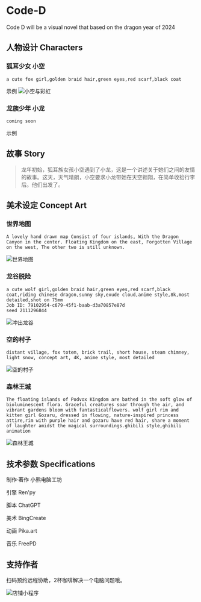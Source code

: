 # Code-D

Code D will be  a visual novel that based on the dragon year of 2024

## 人物设计 Characters 

### 狐耳少女 小空

```prompt
a cute fox girl,golden braid hair,green eyes,red scarf,black coat
```

示例
![小空与彩虹](/assets/小空彩红.jpg)

### 龙族少年 小龙

```prompt
coming soon
```

示例

## 故事 Story

>龙年初始，狐耳族女孩小空遇到了小龙，这是一个讲述关于她们之间的友情的故事。这天，天气晴朗，小空要求小龙带她在天空翱翔，在简单收拾行李后。他们出发了。


## 美术设定 Concept Art

### 世界地图

```bing
A lovely hand drawn map Consist of four islands, With the Dragon Canyon in the center. Floating Kingdom on the east, Forgotten Village on the west, The other two is still unknown.
```

![世界地图](/assets/世界地图.png)

### 龙谷脱险

```midjourney
a cute wolf girl,golden braid hair,green eyes,red scarf,black coat,riding chinese dragon,sunny sky,exude cloud,anime style,8k,most detailed,shot on 75mm
Job ID: 79102954-c679-45f1-baab-d3a70857e87d
seed 2111296844
```
![冲出龙谷](/assets/riding.webp)

### 空的村子

```bing
distant village, fox totem, brick trail, short house, steam chimney, light snow, concept art, 4K, anime style, most detailed
```

![空的村子](/assets/konsvillage.jpg)


### 森林王城

```bing
The floating islands of Podvox Kingdom are bathed in the soft glow of bioluminescent flora. Graceful creatures soar through the air, and vibrant gardens bloom with fantasticalflowers. wolf girl rim and kitten girl Gozaru, dressed in flowing, nature-inspired princess attire,rim with purple hair and gozaru have red hair, share a moment of laughter amidst the magical surroundings.ghibili style,ghibili animation
```

![森林王城](/assets/forestkindom.jfif)

###  

## 技术参数 Specifications

制作·著作 小熊电脑工坊

引擎 Ren'py

脚本 ChatGPT

美术 BingCreate

动画 Pika.art

音乐 FreePD

## 支持作者

扫码预约远程协助，2杯咖啡解决一个电脑问题哦。

![店铺小程序](/assets/店铺.jpg)
